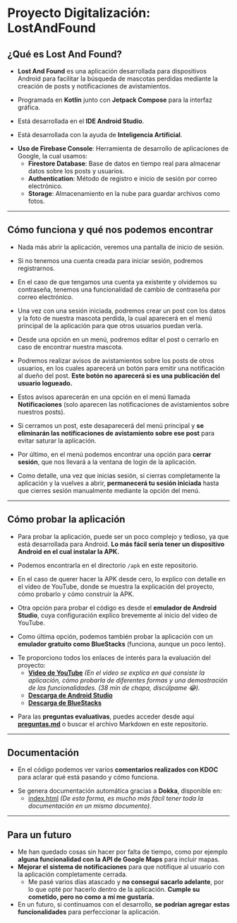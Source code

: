 # **Proyecto Digitalización: LostAndFound**

## **¿Qué es Lost And Found?**

- **Lost And Found** es una aplicación desarrollada para dispositivos Android para facilitar la búsqueda de mascotas perdidas mediante la creación de posts y notificaciones de avistamientos.
* Programada en **Kotlin** junto con **Jetpack Compose** para la interfaz gráfica.
- Está desarrollada en el **IDE Android Studio**.
* Está desarrollada con la ayuda de **Inteligencia Artificial**.
- **Uso de Firebase Console**: Herramienta de desarrollo de aplicaciones de Google, la cual usamos:
  - **Firestore Database**: Base de datos en tiempo real para almacenar datos sobre los posts y usuarios.
  - **Authentication**: Método de registro e inicio de sesión por correo electrónico.
  - **Storage**: Almacenamiento en la nube para guardar archivos como fotos.

---

## **Cómo funciona y qué nos podemos encontrar**

- Nada más abrir la aplicación, veremos una pantalla de inicio de sesión.
* Si no tenemos una cuenta creada para iniciar sesión, podremos registrarnos.
- En el caso de que tengamos una cuenta ya existente y olvidemos su contraseña, tenemos una funcionalidad de cambio de contraseña por correo electrónico.
* Una vez con una sesión iniciada, podremos crear un post con los datos y la foto de nuestra mascota perdida, la cual aparecerá en el menú principal de la aplicación para que otros usuarios puedan verla.
- Desde una opción en un menú, podremos editar el post o cerrarlo en caso de encontrar nuestra mascota.
* Podremos realizar avisos de avistamientos sobre los posts de otros usuarios, en los cuales aparecerá un botón para emitir una notificación al dueño del post. **Este botón no aparecerá si es una publicación del usuario logueado.**
- Estos avisos aparecerán en una opción en el menú llamada **Notificaciones** (solo aparecen las notificaciones de avistamientos sobre nuestros posts).
* Si cerramos un post, este desaparecerá del menú principal y **se eliminarán las notificaciones de avistamiento sobre ese post** para evitar saturar la aplicación.
- Por último, en el menú podemos encontrar una opción para **cerrar sesión**, que nos llevará a la ventana de login de la aplicación.
* Como detalle, una vez que inicias sesión, si cierras completamente la aplicación y la vuelves a abrir, **permanecerá tu sesión iniciada** hasta que cierres sesión manualmente mediante la opción del menú.

---

## **Cómo probar la aplicación**

- Para probar la aplicación, puede ser un poco complejo y tedioso, ya que está desarrollada para Android. **Lo más fácil sería tener un dispositivo Android en el cual instalar la APK.**
* Podemos encontrarla en el directorio `/apk` en este repositorio.
- En el caso de querer hacer la APK desde cero, lo explico con detalle en el video de YouTube, donde se muestra la explicación del proyecto, cómo probarlo y cómo construir la APK.
* Otra opción para probar el código es desde el **emulador de Android Studio**, cuya configuración explico brevemente al inicio del video de YouTube.
- Como última opción, podemos también probar la aplicación con un **emulador gratuito como BlueStacks** (funciona, aunque un poco lento).
* Te proporciono todos los enlaces de interés para la evaluación del proyecto:
  - **[Video de YouTube](https://www.youtube.com/watch?v=Z9vW81qGsuI)** _(En el video se explica en qué consiste la aplicación, cómo probarla de diferentes formas y una demostración de las funcionalidades. (38 min de chapa, discúlpame 😂)._
  - **[Descarga de Android Studio](https://developer.android.com/studio?hl=es-419)**
  - **[Descarga de BlueStacks](https://www.bluestacks.com/es/index.html)**
- Para las **preguntas evaluativas**, puedes acceder desde aquí **[preguntas.md](preguntas.md)** o buscar el archivo Markdown en este repositorio.

---

## **Documentación**

- En el código podemos ver varios **comentarios realizados con KDOC** para aclarar qué está pasando y cómo funciona.
* Se genera documentación automática gracias a **Dokka**, disponible en:
  - [index.html](app/build/dokka/html/index.html) _(De esta forma, es mucho más fácil tener toda la documentación en un mismo documento)._

---

## **Para un futuro**

- Me han quedado cosas sin hacer por falta de tiempo, como por ejemplo **alguna funcionalidad con la API de Google Maps** para incluir mapas.
- **Mejorar el sistema de notificaciones** para que notifique al usuario con la aplicación completamente cerrada.
  - Me pasé varios días atascado y **no conseguí sacarlo adelante**, por lo que opté por hacerlo dentro de la aplicación. **Cumple su cometido, pero no como a mí me gustaría.**
- En un futuro, si continuamos con el desarrollo, **se podrían agregar estas funcionalidades** para perfeccionar la aplicación.  
